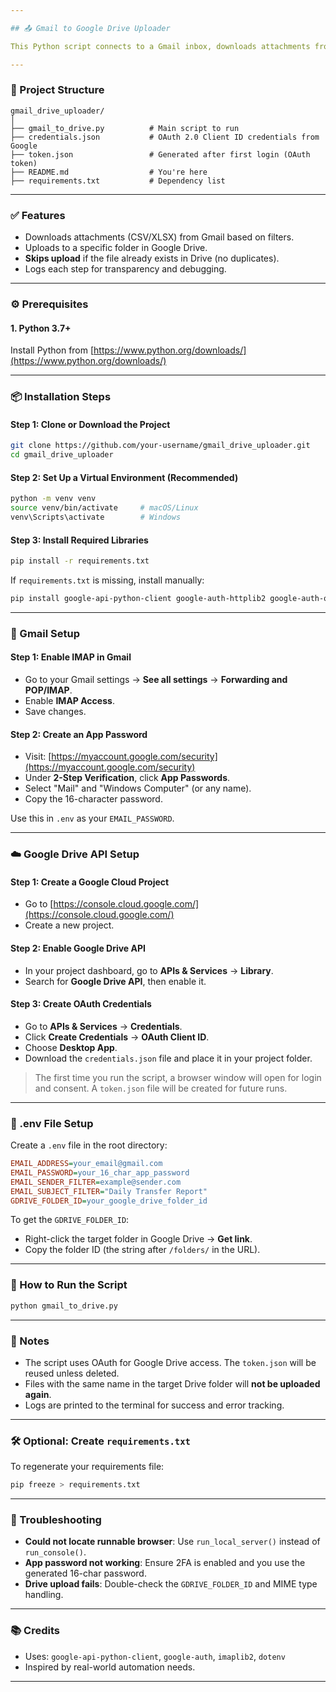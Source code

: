 ```yaml
---

## 📤 Gmail to Google Drive Uploader

This Python script connects to a Gmail inbox, downloads attachments from specific emails, and uploads them to a designated folder in Google Drive — skipping duplicates by filename.

---
```


### 📁 Project Structure

```
gmail_drive_uploader/
│
├── gmail_to_drive.py          # Main script to run
├── credentials.json           # OAuth 2.0 Client ID credentials from Google
├── token.json                 # Generated after first login (OAuth token)
├── README.md                  # You're here
├── requirements.txt           # Dependency list
```

---

### ✅ Features

* Downloads attachments (CSV/XLSX) from Gmail based on filters.
* Uploads to a specific folder in Google Drive.
* **Skips upload** if the file already exists in Drive (no duplicates).
* Logs each step for transparency and debugging.

---

### ⚙️ Prerequisites

#### 1. Python 3.7+

Install Python from [https://www.python.org/downloads/](https://www.python.org/downloads/)

---

### 📦 Installation Steps

#### Step 1: Clone or Download the Project

```bash
git clone https://github.com/your-username/gmail_drive_uploader.git
cd gmail_drive_uploader
```

#### Step 2: Set Up a Virtual Environment (Recommended)

```bash
python -m venv venv
source venv/bin/activate     # macOS/Linux
venv\Scripts\activate        # Windows
```

#### Step 3: Install Required Libraries

```bash
pip install -r requirements.txt
```

If `requirements.txt` is missing, install manually:

```bash
pip install google-api-python-client google-auth-httplib2 google-auth-oauthlib imaplib2 python-dotenv
```

---

### 🔐 Gmail Setup

#### Step 1: Enable IMAP in Gmail

* Go to your Gmail settings → **See all settings** → **Forwarding and POP/IMAP**.
* Enable **IMAP Access**.
* Save changes.

#### Step 2: Create an App Password

* Visit: [https://myaccount.google.com/security](https://myaccount.google.com/security)
* Under **2-Step Verification**, click **App Passwords**.
* Select "Mail" and "Windows Computer" (or any name).
* Copy the 16-character password.

Use this in `.env` as your `EMAIL_PASSWORD`.

---

### ☁️ Google Drive API Setup

#### Step 1: Create a Google Cloud Project

* Go to [https://console.cloud.google.com/](https://console.cloud.google.com/)
* Create a new project.

#### Step 2: Enable Google Drive API

* In your project dashboard, go to **APIs & Services** → **Library**.
* Search for **Google Drive API**, then enable it.

#### Step 3: Create OAuth Credentials

* Go to **APIs & Services** → **Credentials**.
* Click **Create Credentials** → **OAuth Client ID**.
* Choose **Desktop App**.
* Download the `credentials.json` file and place it in your project folder.

> The first time you run the script, a browser window will open for login and consent. A `token.json` file will be created for future runs.

---

### 📄 .env File Setup

Create a `.env` file in the root directory:

```ini
EMAIL_ADDRESS=your_email@gmail.com
EMAIL_PASSWORD=your_16_char_app_password
EMAIL_SENDER_FILTER=example@sender.com
EMAIL_SUBJECT_FILTER="Daily Transfer Report"
GDRIVE_FOLDER_ID=your_google_drive_folder_id
```

To get the `GDRIVE_FOLDER_ID`:

* Right-click the target folder in Google Drive → **Get link**.
* Copy the folder ID (the string after `/folders/` in the URL).

---

### 🚀 How to Run the Script

```bash
python gmail_to_drive.py
```

---

### 📌 Notes

* The script uses OAuth for Google Drive access. The `token.json` will be reused unless deleted.
* Files with the same name in the target Drive folder will **not be uploaded again**.
* Logs are printed to the terminal for success and error tracking.

---

### 🛠 Optional: Create `requirements.txt`

To regenerate your requirements file:

```bash
pip freeze > requirements.txt
```

---

### 🧼 Troubleshooting

* **Could not locate runnable browser**: Use `run_local_server()` instead of `run_console()`.
* **App password not working**: Ensure 2FA is enabled and you use the generated 16-char password.
* **Drive upload fails**: Double-check the `GDRIVE_FOLDER_ID` and MIME type handling.

---

### 📚 Credits

* Uses: `google-api-python-client`, `google-auth`, `imaplib2`, `dotenv`
* Inspired by real-world automation needs.

---